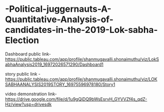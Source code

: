 # -Political-juggernauts-A-Quantitative-Analysis-of-candidates-in-the-2019-Lok-sabha-Election


Dashboard public link- https://public.tableau.com/app/profile/shanmugavalli.shonaimuthu/viz/LokSabhaAnalysis2019_16972026571290/Dashboard1

story public link -https://public.tableau.com/app/profile/shanmugavalli.shonaimuthu/viz/LOKSABHAANALYSIS2019STORY_16975596978180/Story1

video demonstration link-https://drive.google.com/file/d/1u9gQjDQ9bWsEsrvH_GYVVZf4s_qdZ-Hz/view?usp=drivesdk
